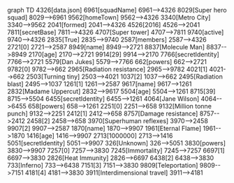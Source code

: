 graph TD
4326[data.json]
6961[squadName]
6961-->4326
8029[Super hero squad]
8029-->6961
9562[homeTown]
9562-->4326
3340[Metro City]
3340-->9562
2041[formed]
2041-->4326
4526[2016]
4526-->2041
7811[secretBase]
7811-->4326
4707[Super tower]
4707-->7811
9740[active]
9740-->4326
2835[True]
2835-->9740
2587[members]
2587-->4326
2721[0]
2721-->2587
8949[name]
8949-->2721
8837[Molecule Man]
8837-->8949
2170[age]
2170-->2721
9914[29]
9914-->2170
7766[secretIdentity]
7766-->2721
5579[Dan Jukes]
5579-->7766
662[powers]
662-->2721
9782[0]
9782-->662
2965[Radiation resistance]
2965-->9782
4021[1]
4021-->662
2503[Turning tiny]
2503-->4021
1037[2]
1037-->662
2495[Radiation blast]
2495-->1037
1261[1]
1261-->2587
9617[name]
9617-->1261
2832[Madame Uppercut]
2832-->9617
5504[age]
5504-->1261
8715[39]
8715-->5504
6455[secretIdentity]
6455-->1261
4064[Jane Wilson]
4064-->6455
658[powers]
658-->1261
2251[0]
2251-->658
9132[Million tonne punch]
9132-->2251
2412[1]
2412-->658
8757[Damage resistance]
8757-->2412
2458[2]
2458-->658
3970[Superhuman reflexes]
3970-->2458
9907[2]
9907-->2587
1870[name]
1870-->9907
1961[Eternal Flame]
1961-->1870
1416[age]
1416-->9907
2713[1000000]
2713-->1416
5051[secretIdentity]
5051-->9907
326[Unknown]
326-->5051
3830[powers]
3830-->9907
7257[0]
7257-->3830
7245[Immortality]
7245-->7257
6697[1]
6697-->3830
2826[Heat Immunity]
2826-->6697
6438[2]
6438-->3830
733[Inferno]
733-->6438
7151[3]
7151-->3830
9809[Teleportation]
9809-->7151
4181[4]
4181-->3830
3911[Interdimensional travel]
3911-->4181
